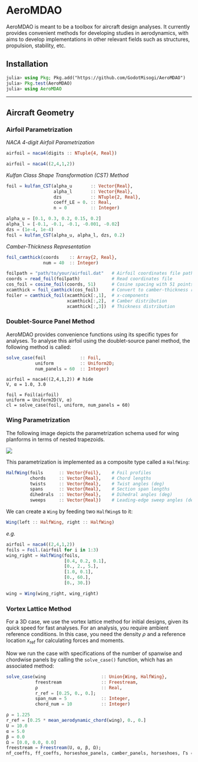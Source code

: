 # AeroMDAO

AeroMDAO is meant to be a toolbox for aircraft design analyses. It currently provides convenient methods for developing studies in aerodynamics, with aims to develop implementations in other relevant fields such as structures, propulsion, stability, etc.

## Installation

```julia
julia> using Pkg; Pkg.add("https://github.com/GodotMisogi/AeroMDAO")
julia> Pkg.test(AeroMDAO)
julia> using AeroMDAO
```
---

## Aircraft Geometry

### Airfoil Parametrization

*NACA 4-digit Airfoil Parametrization*

```julia
airfoil = naca4(digits :: NTuple{4, Real})
```

```julia
airfoil = naca4((2,4,1,2))
```

*Kulfan Class Shape Transformation (CST) Method*
```julia
foil = kulfan_CST(alpha_u       :: Vector{Real}, 
                  alpha_l       :: Vector{Real},
                  dzs           :: NTuple{2, Real},
                  coeff_LE = 0. :: Real,
                  n = 0         :: Integer)
```

```julia
alpha_u = [0.1, 0.3, 0.2, 0.15, 0.2]
alpha_l = [-0.1, -0.1, -0.1, -0.001, -0.02]
dzs = (1e-4, 1e-4)
foil = kulfan_CST(alpha_u, alpha_l, dzs, 0.2)
```

*Camber-Thickness Representation*
```julia
foil_camthick(coords    :: Array{2, Real}, 
              num = 40  :: Integer)
```

```julia
foilpath = "path/to/your/airfoil.dat"   # Airfoil coordinates file path
coords = read_foil(foilpath)            # Read coordinates file
cos_foil = cosine_foil(coords, 51)      # Cosine spacing with 51 points on upper and lower surfaces
xcamthick = foil_camthick(cos_foil)     # Convert to camber-thickness representation
foiler = camthick_foil(xcamthick[:,1],  # x-components
                       xcamthick[:,2],  # Camber distribution
                       xcamthick[:,3])  # Thickness distribution
```

### Doublet-Source Panel Method

AeroMDAO provides convenience functions using its specific types for analyses. To analyse this airfoil using the doublet-source panel method, the following method is called:

```julia
solve_case(foil             :: Foil, 
           uniform          :: Uniform2D;
           num_panels = 60  :: Integer)
```

```@example aeromdao
airfoil = naca4((2,4,1,2)) # hide
V, α = 1.0, 3.0 

foil = Foil(airfoil)
uniform = Uniform2D(V, α)
cl = solve_case(foil, uniform, num_panels = 60)
```

### Wing Parametrization

The following image depicts the parametrization schema used for wing planforms in terms of nested trapezoids.

![](https://godot-bloggy.xyz/post/diagrams/WingGeometry.svg)

This parametrization is implemented as a composite type called a `HalfWing`: 

```julia
HalfWing(foils  	:: Vector{Foil}, 	# Foil profiles
         chords 	:: Vector{Real}, 	# Chord lengths
         twists 	:: Vector{Real}, 	# Twist angles (deg)
         spans  	:: Vector{Real}, 	# Section span lengths
         dihedrals	:: Vector{Real},	# Dihedral angles (deg)
         sweeps 	:: Vector{Real})	# Leading-edge sweep angles (deg)
```

We can create a `Wing` by feeding two `HalfWing`s to it:
```julia
Wing(left :: HalfWing, right :: HalfWing)
```

_e.g._
```julia
airfoil = naca4((2,4,1,2))
foils = Foil.(airfoil for i in 1:3)
wing_right = HalfWing(foils,
                      [0.4, 0.2, 0.1],
                      [0., 2., 5.],
                      [1.0, 0.1],
                      [0., 60.],
                      [0., 30.])

wing = Wing(wing_right, wing_right)
```

### Vortex Lattice Method

For a 3D case, we use the vortex lattice method for initial designs, given its quick speed for fast analyses. For an analysis, you require ambient reference conditions. In this case, you need the density $\rho$ and a reference location $x_\text{ref}$ for calculating forces and moments.


Now we run the case with specifications of the number of spanwise and chordwise panels by calling the `solve_case()` function, which has an associated method:
```julia
solve_case(wing                     :: Union{Wing, HalfWing},
           freestream               :: Freestream, 
           ρ                        :: Real, 
           r_ref = [0.25, 0., 0.]; 
           span_num = 5             :: Integer, 
           chord_num = 10           :: Integer)
```

```julia
ρ = 1.225
r_ref = [0.25 * mean_aerodynamic_chord(wing), 0., 0.]
U = 10.0
α = 5.0
β = 0.0
Ω = [0.0, 0.0, 0.0]
freestream = Freestream(U, α, β, Ω);
nf_coeffs, ff_coeffs, horseshoe_panels, camber_panels, horseshoes, Γs = solve_case(wing, freestream, ρ, r_ref; span_num = 5, chord_num = 10);
```